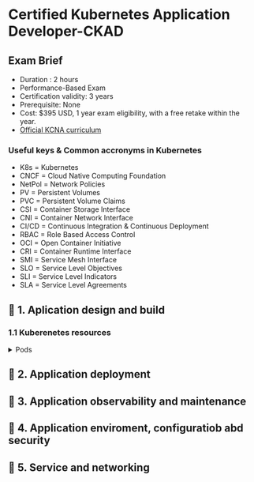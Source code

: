 # Certified Kubernetes Application Developer-CKAD

## Exam Brief

- Duration : 2 hours
- Performance-Based Exam 
- Certification validity: 3 years
- Prerequisite: None
- Cost: $395 USD, 1 year exam eligibility, with a free retake within the year.
- [Official KCNA curriculum](https://github.com/cncf/curriculum/blob/master/CKAD_Curriculum_v1.24.pdf)
  
### Useful keys & Common accronyms in Kubernetes

- K8s = Kubernetes
- CNCF = Cloud Native Computing Foundation
- NetPol = Network Policies
- PV = Persistent Volumes
- PVC = Persistent Volume Claims
- CSI = Container Storage Interface
- CNI = Container Network Interface
- CI/CD = Continuous Integration & Continuous Deployment
- RBAC = Role Based Access Control
- OCI = Open Container Initiative
- CRI = Container Runtime Interface
- SMI = Service Mesh Interface
- SLO = Service Level Objectives
- SLI = Service Level Indicators
- SLA = Service Level Agreements


## :small_blue_diamond: 1. Aplication design and build

### 1.1 Kuberenetes resources

</details>


<details>
<summary>Pods</summary>
<br>

Pods are the smallest deployable units of computing that you can create and manage in Kubernetes.
 - [Pods in Kubernetes](https://kubernetes.io/docs/concepts/workloads/pods/)

</details>


## :small_blue_diamond: 2. Application deployment

## :small_blue_diamond: 3. Application observability and maintenance

## :small_blue_diamond: 4. Application enviroment, configuratiob abd security 

## :small_blue_diamond: 5. Service and networking
